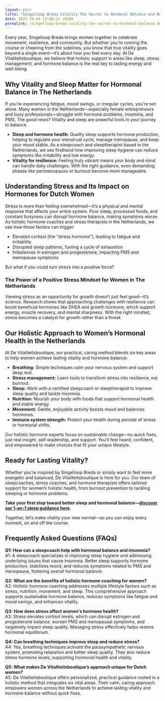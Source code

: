 ```yaml
---
layout: post
title: "Singelloop Breda Vitality The Secret to Hormonal Balance and Restful Sleep"
date: 2025-10-04 13:08:22 +0200
permalink: /singelloop-breda-vitality-the-secret-to-hormonal-balance-and-restful-sleep/
---
```

Every year, Singelloop Breda brings women together to celebrate movement, resilience, and community. But whether you’re running the course or cheering from the sidelines, you know that true vitality goes beyond a single event—it’s about how you feel every day. At De Vitaliteitsboutique, we believe that holistic support in areas like sleep, stress management, and hormone balance is the real key to lasting energy and well-being.

## Why Vitality and Sleep Matter for Hormonal Balance in The Netherlands

If you’re experiencing fatigue, mood swings, or irregular cycles, you’re not alone. Many women in the Netherlands—especially female entrepreneurs and busy professionals—struggle with hormone problems, insomnia, and PMS. The good news? Vitality and sleep are powerful tools in your journey to balance.

- **Sleep and hormone health:** Quality sleep supports hormone production, helping to regulate your menstrual cycle, manage menopause, and keep your mood stable. As a sleepcoach and sleeptherapist based in the Netherlands, we see firsthand how improving sleep hygiene can reduce symptoms like irritability and low energy.
- **Vitality for resilience:** Feeling truly vibrant means your body and mind can handle daily challenges. With the right guidance, even demanding phases like perimenopause or burnout become more manageable.

## Understanding Stress and Its Impact on Hormones for Dutch Women

Stress is more than feeling overwhelmed—it’s a physical and mental response that affects your entire system. Poor sleep, processed foods, and constant busyness can disrupt hormone balance, making symptoms worse. As holistic hormone coaches and stress therapists in the Netherlands, we see how these factors can trigger:

- Elevated cortisol (the “stress hormone”), leading to fatigue and irritability
- Disrupted sleep patterns, fueling a cycle of exhaustion
- Imbalances in estrogen and progesterone, impacting PMS and menopause symptoms

But what if you could turn stress into a positive force?

### The Power of a Positive Stress Mindset for Women in The Netherlands

Viewing stress as an opportunity for growth doesn’t just feel good—it’s science. Research shows that approaching challenges with resilience can boost beneficial hormones like DHEA and growth hormone, which support energy, muscle recovery, and mental sharpness. With the right mindset, stress becomes a catalyst for growth rather than a threat.

## Our Holistic Approach to Women’s Hormonal Health in the Netherlands

At De Vitaliteitsboutique, our practical, caring method blends six key areas to help women achieve lasting vitality and hormone balance:

- **Breathing:** Simple techniques calm your nervous system and support deep rest.
- **Stress management:** Learn tools to transform stress into resilience, not burnout.
- **Sleep:** Work with a certified sleepcoach or sleeptherapist to improve sleep quality and tackle insomnia.
- **Nutrition:** Nourish your body with foods that support hormonal health and stable energy.
- **Movement:** Gentle, enjoyable activity boosts mood and balances hormones.
- **Immune system strength:** Protect your health during periods of stress or hormonal shifts.

Our holistic hormone experts focus on sustainable change—no quick fixes, just real insight, self-leadership, and support. You’ll feel heard, confident, and empowered to make choices that fit your unique lifestyle.

## Ready for Lasting Vitality?

Whether you’re inspired by Singelloop Breda or simply want to feel more energetic and balanced, De Vitaliteitsboutique is here for you. Our team of sleepcoaches, stress coaches, and hormone therapists offers tailored support for women’s holistic health, from burnout prevention to tackling sleeping or hormone problems.

**Take your first step toward better sleep and hormonal balance—[discover our 1-on-1 sleep guidance here](https://devitaliteitsboutique.nl/slaapproblemen-1-op-1-begeleiding/).**

Together, let’s make vitality your new normal—so you can enjoy every moment, on and off the course.

## Frequently Asked Questions (FAQs)

**Q1: How can a sleepcoach help with hormonal balance and insomnia?**  
A1: A sleepcoach specializes in improving sleep hygiene and addressing underlying issues that cause insomnia. Better sleep supports hormone production, stabilizes mood, and reduces symptoms related to PMS and menopause, fostering overall hormonal balance.

**Q2: What are the benefits of holistic hormone coaching for women?**  
A2: Holistic hormone coaching addresses multiple lifestyle factors such as stress, nutrition, movement, and sleep. This comprehensive approach supports sustainable hormone balance, reduces symptoms like fatigue and mood swings, and enhances vitality.

**Q3: How does stress affect women's hormone health?**  
A3: Stress elevates cortisol levels, which can disrupt estrogen and progesterone balance, worsen PMS and menopausal symptoms, and negatively impact sleep quality. Managing stress effectively helps restore hormonal equilibrium.

**Q4: Can breathing techniques improve sleep and reduce stress?**  
A4: Yes, breathing techniques activate the parasympathetic nervous system, promoting relaxation and better sleep quality. They also reduce stress hormone levels, supporting hormonal health and vitality.

**Q5: What makes De Vitaliteitsboutique’s approach unique for Dutch women?**  
A5: De Vitaliteitsboutique offers personalized, practical guidance rooted in a holistic method that integrates six vital areas. Their calm, caring approach empowers women across the Netherlands to achieve lasting vitality and hormone balance without quick fixes.

<script type="application/ld+json">
{
  "@context": "https://schema.org",
  "@type": "BlogPosting",
  "headline": "Singelloop Breda Vitality The Secret to Hormonal Balance and Restful Sleep",
  "description": "Discover how holistic support in sleep, stress management, and hormone balance can empower women in the Netherlands to achieve lasting energy and well-being.",
  "author": {
    "@type": "Person",
    "name": "De Vitaliteitsboutique"
  },
  "publisher": {
    "@type": "Person",
    "name": "De Vitaliteitsboutique"
  },
  "datePublished": "2024-06-01",
  "mainEntityOfPage": {
    "@type": "WebPage",
    "@id": "https://devitaliteitsboutique.nl/blog/singelloop-breda-vitality"
  },
  "keywords": "Sleepcoach, Sleeptherapist, Hormone therapist, Hormone expert, Stress therapist, stress coach, breathing therapist, Holistic hormone coach, Vitality, Sleeping problems, Hormone problems, Menopause, PMS, Hormone balance, Sleep and hormones, Holistic therapist, insomnia, Women's holistic health, Burnout prevention for women, Work-life balance for women, The Netherlands",
  "articleSection": [
    "Sleepcoach",
    "Hormone balance",
    "Stress management",
    "Holistic health",
    "Women’s vitality"
  ],
  "inLanguage": "nl-NL"
}
</script>

<script type="application/ld+json">
{
  "@context": "https://schema.org",
  "@type": "FAQPage",
  "mainEntity": [
    {
      "@type": "Question",
      "name": "How can a sleepcoach help with hormonal balance and insomnia?",
      "acceptedAnswer": {
        "@type": "Answer",
        "text": "A sleepcoach specializes in improving sleep hygiene and addressing underlying issues that cause insomnia. Better sleep supports hormone production, stabilizes mood, and reduces symptoms related to PMS and menopause, fostering overall hormonal balance."
      }
    },
    {
      "@type": "Question",
      "name": "What are the benefits of holistic hormone coaching for women?",
      "acceptedAnswer": {
        "@type": "Answer",
        "text": "Holistic hormone coaching addresses multiple lifestyle factors such as stress, nutrition, movement, and sleep. This comprehensive approach supports sustainable hormone balance, reduces symptoms like fatigue and mood swings, and enhances vitality."
      }
    },
    {
      "@type": "Question",
      "name": "How does stress affect women's hormone health?",
      "acceptedAnswer": {
        "@type": "Answer",
        "text": "Stress elevates cortisol levels, which can disrupt estrogen and progesterone balance, worsen PMS and menopausal symptoms, and negatively impact sleep quality. Managing stress effectively helps restore hormonal equilibrium."
      }
    },
    {
      "@type": "Question",
      "name": "Can breathing techniques improve sleep and reduce stress?",
      "acceptedAnswer": {
        "@type": "Answer",
        "text": "Yes, breathing techniques activate the parasympathetic nervous system, promoting relaxation and better sleep quality. They also reduce stress hormone levels, supporting hormonal health and vitality."
      }
    },
    {
      "@type": "Question",
      "name": "What makes De Vitaliteitsboutique’s approach unique for Dutch women?",
      "acceptedAnswer": {
        "@type": "Answer",
        "text": "De Vitaliteitsboutique offers personalized, practical guidance rooted in a holistic method that integrates six vital areas. Their calm, caring approach empowers women across the Netherlands to achieve lasting vitality and hormone balance without quick fixes."
      }
    }
  ]
}
</script>